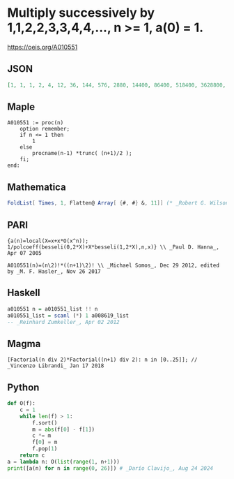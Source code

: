 # Multiply successively by 1,1,2,2,3,3,4,4,\.\.\., n \>\= 1, a\(0\) \= 1\.
https://oeis.org/A010551
## JSON
```JSON
[1, 1, 1, 2, 4, 12, 36, 144, 576, 2880, 14400, 86400, 518400, 3628800, 25401600, 203212800, 1625702400, 14631321600, 131681894400, 1316818944000, 13168189440000, 144850083840000, 1593350922240000, 19120211066880000, 229442532802560000, 2982752926433280000]
```
## Maple
```Maple
A010551 := proc(n)
    option remember;
    if n <= 1 then
        1
    else
        procname(n-1) *trunc( (n+1)/2 );
    fi;
end:
```
## Mathematica
```Mathematica
FoldList[ Times, 1, Flatten@ Array[ {#, #} &, 11]] (* _Robert G. Wilson v_, Jul 14 2010 *)
```
## PARI
```PARI
{a(n)=local(X=x+x*O(x^n)); 1/polcoeff(besseli(0,2*X)+X*besseli(1,2*X),n,x)} \\ _Paul D. Hanna_, Apr 07 2005
```
```PARI
A010551(n)=(n\2)!*((n+1)\2)! \\ _Michael Somos_, Dec 29 2012, edited by _M. F. Hasler_, Nov 26 2017
```
## Haskell
```Haskell
a010551 n = a010551_list !! n
a010551_list = scanl (*) 1 a008619_list
-- _Reinhard Zumkeller_, Apr 02 2012
```
## Magma
```Magma
[Factorial(n div 2)*Factorial((n+1) div 2): n in [0..25]]; // _Vincenzo Librandi_ Jan 17 2018
```
## Python
```Python
def O(f):
    c = 1
    while len(f) > 1:
        f.sort()
        m = abs(f[0] - f[1])
        c *= m
        f[0] = m
        f.pop(1)
    return c
a = lambda n: O(list(range(1, n+1)))
print([a(n) for n in range(0, 26)]) # _Darío Clavijo_, Aug 24 2024
```
